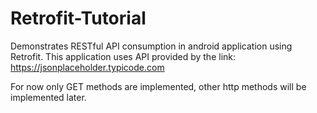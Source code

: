 # Retrofit-Tutorial

Demonstrates RESTful API consumption in android application using Retrofit.
This application uses API provided by the link: https://jsonplaceholder.typicode.com

For now only GET methods are implemented, other http methods will be implemented later.
